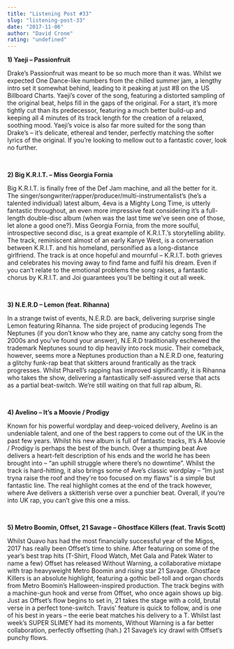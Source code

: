 ```yaml
---
title: "Listening Post #33"
slug: "listening-post-33"
date: "2017-11-06"
author: "David Crone"
rating: "undefined"
---
```


**1) Yaeji – Passionfruit**

Drake’s Passionfruit was meant to be so much more than it was. Whilst we expected One Dance-like numbers from the chilled summer jam, a lengthy intro set it somewhat behind, leading to it peaking at just #8 on the US Billboard Charts. Yaeji’s cover of the song, featuring a distorted sampling of the original beat, helps fill in the gaps of the original. For a start, it’s more tightly cut than its predecessor, featuring a much better build-up and keeping all 4 minutes of its track length for the creation of a relaxed, soothing mood. Yaeji’s voice is also far more suited for the song than Drake’s – it’s delicate, ethereal and tender, perfectly matching the softer lyrics of the original. If you’re looking to mellow out to a fantastic cover, look no further.

 

**2) Big K.R.I.T. – Miss Georgia Fornia**

Big K.R.I.T. is finally free of the Def Jam machine, and all the better for it. The singer/songwriter/rapper/producer/multi-instrumentalist’s (he’s a talented individual) latest album, 4eva is a Mighty Long Time, is utterly fantastic throughout, an even more impressive feat considering it’s a full-length double-disc album (when was the last time we’ve seen one of those, let alone a good one?). Miss Georgia Fornia, from the more soulful, introspective second disc, is a great example of K.R.I.T.’s storytelling ability. The track, reminiscent almost of an early Kanye West, is a conversation between K.R.I.T. and his homeland, personified as a long-distance girlfriend. The track is at once hopeful and mournful – K.R.I.T. both grieves and celebrates his moving away to find fame and fulfil his dream. Even if you can’t relate to the emotional problems the song raises, a fantastic chorus by K.R.I.T. and Joi guarantees you’ll be belting it out all week.

 

**3) N.E.R.D – Lemon (feat. Rihanna)**

In a strange twist of events, N.E.R.D. are back, delivering surprise single Lemon featuring Rihanna. The side project of producing legends The Neptunes (if you don’t know who they are, name any catchy song from the 2000s and you’ve found your answer), N.E.R.D traditionally eschewed the trademark Neptunes sound to dip heavily into rock music. Their comeback, however, seems more a Neptunes production than a N.E.R.D one, featuring a glitchy funk-rap beat that skitters around frantically as the track progresses. Whilst Pharell’s rapping has improved significantly, it is Rihanna who takes the show, delivering a fantastically self-assured verse that acts as a partial beat-switch. We’re still waiting on that full rap album, Ri.

 

**4) Avelino – It’s a Moovie / Prodigy**

Known for his powerful wordplay and deep-voiced delivery, Avelino is an undeniable talent, and one of the best rappers to come out of the UK in the past few years. Whilst his new album is full of fantastic tracks, It’s A Moovie / Prodigy is perhaps the best of the bunch. Over a thumping beat Ave delivers a heart-felt description of his ends and the world he has been brought into – “an uphill struggle where there’s no downtime”. Whilst the track is hard-hitting, it also brings some of Ave’s classic wordplay – “Im just tryna raise the roof and they're too focused on my flaws” is a simple but fantastic line. The real highlight comes at the end of the track however, where Ave delivers a skitterish verse over a punchier beat. Overall, if you’re into UK rap, you can’t give this one a miss.

 

**5) Metro Boomin, Offset, 21 Savage – Ghostface Killers (feat. Travis Scott)**

Whilst Quavo has had the most financially successful year of the Migos, 2017 has really been Offset’s time to shine. After featuring on some of the year’s best trap hits (T-Shirt, Flood Watch, Met Gala and Patek Water to name a few) Offset has released Without Warning, a collaborative mixtape with trap heavyweight Metro Boomin and rising star 21 Savage. Ghostface Killers is an absolute highlight, featuring a gothic bell-toll and organ chords from Metro Boomin’s Halloween-inspired production. The track begins with a machine-gun hook and verse from Offset, who once again shows up big. Just as Offset’s flow begins to set in, 21 takes the stage with a cold, brutal verse in a perfect tone-switch. Travis’ feature is quick to follow, and is one of his best in years – the eerie beat matches his delivery to a T. Whilst last week’s SUPER SLIMEY had its moments, Without Warning is a far better collaboration, perfectly offsetting (hah.) 21 Savage’s icy drawl with Offset’s punchy flows.
